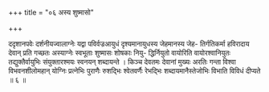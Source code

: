 +++
title = "०६ अस्य शुष्मासो"

+++

ददृशानपवेः दर्शनीयज्वालाग्नेः यद्वा पविर्वज्रआयुधं दृश्यमानायुधस्य जेहमानस्य जेह- तिर्गतिकर्मा हविरादाय देवान् प्रति गच्छतः अस्याग्नेः स्वभूताः शुष्मासः शोषकाः नियु- द्धिर्नियुतो वायोरिति वायोरश्वानियुतः तद्युक्तैर्वायुभिः संयुक्तारश्मयः स्वनयन् शब्दायन्ते । किञ्च देवतमः देवानां मुख्यः अरतिः गन्ता विश्वा विभवनशीलोमहान् योग्निः प्रत्नेभिः पुराणैः रुशद्भिः श्वेतवर्णैः रेभद्भिः शब्दायमानैस्तेजोभिः विभाति विविधं दीप्यते ॥ ६ ॥
